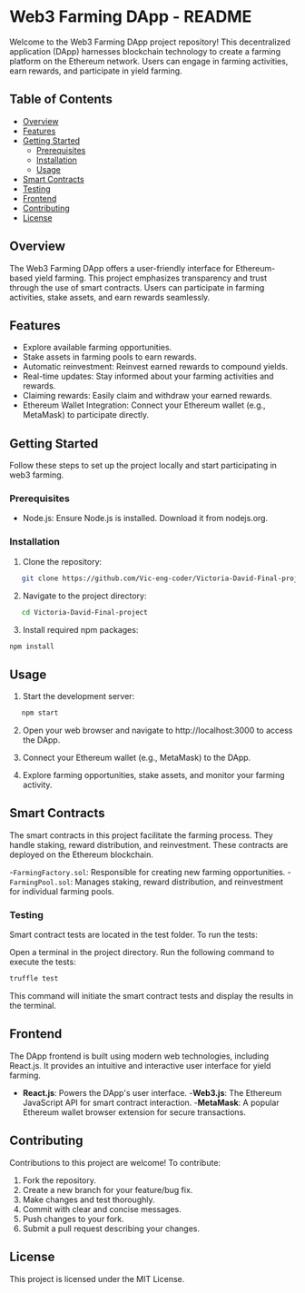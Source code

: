 
# Web3 Farming DApp - README

Welcome to the Web3 Farming DApp project repository! This decentralized application (DApp) harnesses blockchain technology to create a farming platform on the Ethereum network. Users can engage in farming activities, earn rewards, and participate in yield farming.

## Table of Contents
- [Overview](#overview)
- [Features](#features)
- [Getting Started](#getting-started)
  - [Prerequisites](#prerequisites)
  - [Installation](#installation)
  - [Usage](#usage)
- [Smart Contracts](#smart-contracts)
- [Testing](#testing)
- [Frontend](#frontend)
- [Contributing](#contributing)
- [License](#license)

## Overview
The Web3 Farming DApp offers a user-friendly interface for Ethereum-based yield farming. This project emphasizes transparency and trust through the use of smart contracts. Users can participate in farming activities, stake assets, and earn rewards seamlessly.

## Features
- Explore available farming opportunities.
- Stake assets in farming pools to earn rewards.
- Automatic reinvestment: Reinvest earned rewards to compound yields.
- Real-time updates: Stay informed about your farming activities and rewards.
- Claiming rewards: Easily claim and withdraw your earned rewards.
- Ethereum Wallet Integration: Connect your Ethereum wallet (e.g., MetaMask) to participate directly.

## Getting Started
Follow these steps to set up the project locally and start participating in web3 farming.

### Prerequisites
- Node.js: Ensure Node.js is installed. Download it from nodejs.org.

### Installation
1. Clone the repository:
```bash
   git clone https://github.com/Vic-eng-coder/Victoria-David-Final-project.git 
```

2. Navigate to the project directory:

```bash
   cd Victoria-David-Final-project
```

3. Install required npm packages:

```bash
npm install
```


##  Usage
1. Start the development server:
    
 ```bash
    npm start
```
2. Open your web browser and navigate to http://localhost:3000 to access the DApp.

3. Connect your Ethereum wallet (e.g., MetaMask) to the DApp.

4. Explore farming opportunities, stake assets, and monitor your farming activity.

## Smart Contracts

   The smart contracts in this project facilitate the farming process. They handle staking, reward distribution, and reinvestment. These contracts are deployed on the Ethereum blockchain.

 -`FarmingFactory.sol`: Responsible for creating new farming opportunities.
 -`FarmingPool.sol`: Manages staking, reward distribution, and reinvestment for individual farming pools.

### Testing
Smart contract tests are located in the test folder. To run the tests:

Open a terminal in the project directory.
Run the following command to execute the tests:

```bash
truffle test
```
This command will initiate the smart contract tests and display the results in the terminal.


## Frontend

The DApp frontend is built using modern web technologies, including React.js. It provides an intuitive and interactive user interface for yield farming.

- **React.js**: Powers the DApp's user interface.
-**Web3.js**: The Ethereum JavaScript API for smart contract interaction.
-**MetaMask**: A popular Ethereum wallet browser extension for secure transactions.


## Contributing

Contributions to this project are welcome! To contribute:

1. Fork the repository.
2. Create a new branch for your feature/bug fix.
3. Make changes and test thoroughly.
4. Commit with clear and concise messages.
5. Push changes to your fork.
6. Submit a pull request describing your changes.


## License
This project is licensed under the MIT License.

